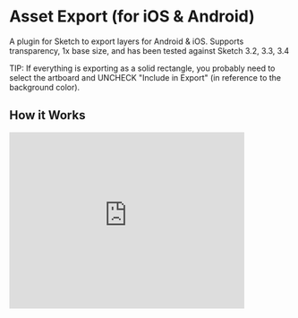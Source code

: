 Asset Export (for iOS & Android)
=======================================

A plugin for Sketch to export layers for Android & iOS. Supports transparency, 1x base size, and has been tested against Sketch 3.2, 3.3, 3.4

TIP: If everything is exporting as a solid rectangle, you probably need to select the artboard and UNCHECK "Include in Export" (in reference to the background color).

## How it Works
<iframe width="420" height="315" src="https://www.youtube.com/embed/HpHoMMm0LWo" frameborder="0" allowfullscreen></iframe>
